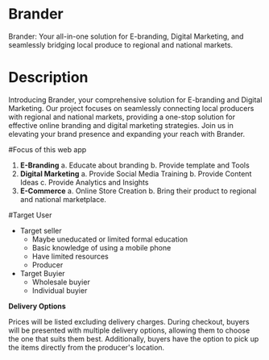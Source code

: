 # Brander
Brander: Your all-in-one solution for E-branding, Digital Marketing, and seamlessly bridging local produce to regional and national markets.

# Description
Introducing Brander, your comprehensive solution for E-branding and Digital Marketing. Our project focuses on seamlessly connecting local producers with regional and national markets, providing a one-stop solution for effective online branding and digital marketing strategies. Join us in elevating your brand presence and expanding your reach with Brander.

#Focus of this web app
1. **E-Branding**
   a. Educate about branding
   b. Provide template and Tools 
3. **Digital Marketing**
   a. Provide Social Media Training
   b. Provide Content Ideas
   c. Provide Analytics and Insights 
5. **E-Commerce**
   a. Online Store Creation
   b. Bring their product to regional and national marketplace.


#Target User
* Target seller
  * Maybe uneducated or limited formal education
  * Basic knowledge of using a mobile phone
  * Have limited resources
  * Producer
* Target Buyier
  * Wholesale buyier
  * Individual buyier

 
**Delivery Options**

Prices will be listed excluding delivery charges. During checkout, buyers will be presented with multiple delivery options, allowing them to choose the one that suits them best. Additionally, buyers have the option to pick up the items directly from the producer's location.
   
